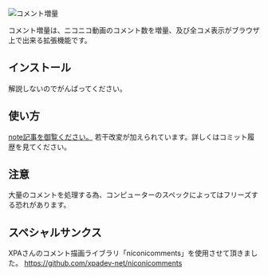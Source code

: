 ![コメント増量](https://i.imgur.com/WoHFr2O.png "コメント増量")

コメント増量は、ニコニコ動画のコメント数を増量、及び全コメ表示がブラウザ上で出来る拡張機能です。

## インストール
解説しないのでがんばってください。

## 使い方
[note記事を御覧ください。](https://note.com/tanbatu/n/n3837f4137cd9)
若干改変が加えられています。詳しくはコミット履歴を見てください。

## 注意
大量のコメントを処理する為、コンピューターのスペックによってはフリーズする恐れがあります。

## スペシャルサンクス
XPAさんのコメント描画ライブラリ「niconicomments」を使用させて頂きました。
https://github.com/xpadev-net/niconicomments
